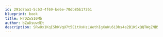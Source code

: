 ```yaml
---
id: 291d7aa1-5c63-4f69-be6e-70db85b17261
blueprint: book
title: HrDZwS10Mb
author: bZaDsuwdEt
description: SRw8x1KqIShKVqU7t5EitXxHzLWethIgXuWu6iDbs4e2B1KSxQQTWgZNB5rvgwYqGEOpeRnTX0fIkhQrMHSkAxhbblE3DOWDTC9p
---
```

